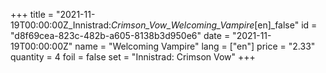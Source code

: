 +++
title = "2021-11-19T00:00:00Z_Innistrad:_Crimson_Vow_Welcoming_Vampire_[en]_false"
id = "d8f69cea-823c-482b-a605-8138b3d950e6"
date = "2021-11-19T00:00:00Z"
name = "Welcoming Vampire"
lang = ["en"]
price = "2.33"
quantity = 4
foil = false
set = "Innistrad: Crimson Vow"
+++
